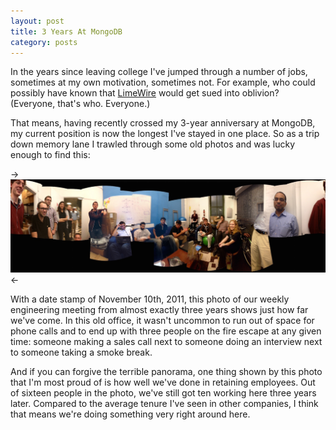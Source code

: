 ```yaml
---
layout: post
title: 3 Years At MongoDB
category: posts
---
```


In the years since leaving college I've jumped through a number of jobs, sometimes at my own motivation, sometimes not.  For example, who could possibly have known that [LimeWire](http://www.limewire.com/) would get sued into oblivion?  (Everyone, that's who.  Everyone.)

That means, having recently crossed my 3-year anniversary at MongoDB, my current position is now the longest I've stayed in one place.  So as a trip down memory lane I trawled through some old photos and was lucky enough to find this:

-> ![MongoDB Engineering Meeting Panorama](/images/mongodb-engineering-meeting-panorama.jpg) <-

With a date stamp of November 10th, 2011, this photo of our weekly engineering meeting from almost exactly three years shows just how far we've come.  In this old office, it wasn't uncommon to run out of space for phone calls and to end up with three people on the fire escape at any given time: someone making a sales call next to someone doing an interview next to someone taking a smoke break.

And if you can forgive the terrible panorama, one thing shown by this photo that I'm most proud of is how well we've done in retaining employees.  Out of sixteen people in the photo, we've still got ten working here three years later.  Compared to the average tenure I've seen in other companies, I think that means we're doing something very right around here.